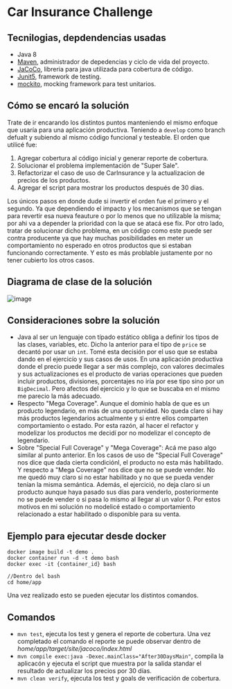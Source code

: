 # Car Insurance Challenge

## Tecnilogias, depdendencias usadas
* Java 8
* [Maven](https://maven.apache.org/como), administrador de depedencias y ciclo de vida del proyecto.
* [JaCoCo](https://www.eclemma.org/jacoco/), libreria para java utilizada para cobertura de código.
* [Junit5](https://junit.org/junit5/), framework de testing.
* [mockito](https://site.mockito.org/), mocking framework para test unitarios.

## Cómo se encaró la solución
Trate de ir encarando los distintos puntos manteniendo el mismo enfoque que usaría para una aplicación productiva. Teniendo a `develop` como branch defualt y subiendo al mismo código funcional y testeable. El orden que utilicé fue:
1. Agregar cobertura al código inicial y generar reporte de cobertura. 
2. Solucionar el problema implementación de "Super Sale".
3. Refactorizar el caso de uso de CarInsurance y la actualizacion de precios de los productos.
4. Agregar el script para mostrar los productos después de 30 dias.

Los únicos pasos en donde dude si invertir el orden fue el primero y el segundo. Ya que dependiendo el impacto y los mecanismos que se tengan para revertir esa nueva feauture o por lo menos que no utilizable la misma; por ahi va a depender la prioridad con la que se atacá ese fix. Por otro lado, tratar de solucionar dicho problema, en un código como este puede ser contra producente ya que hay muchas posibilidades en meter un comportamiento no esperado en otros productos que si estaban funcionando correctamente. Y esto es más problable justamente por no tener cubierto los otros casos.


## Diagrama de clase de la solución
![image](https://user-images.githubusercontent.com/11875266/101401136-a7782300-38b0-11eb-9add-a7238a873012.png)


## Consideraciones sobre la solución
* Java al ser un lenguaje con típado estático obliga a definir los tipos de las clases, variables, etc. Dicho la anterior para el tipo de `price` se decantó por usar un `int`. Tomé esta decisión por el uso que se estaba dando en el ejercicío y sus casos de usos. En una aplicación productiva donde el precio puede llegar a ser más complejo, con valores decimales y sus actualizaciones es el producto de varias operaciones que pueden incluir productos, divisiones, porcentajes no iría por ese tipo sino por un `BigDecimal`. Pero afectos del ejercicio y lo que se buscaba en el mismo me parecio la más adecuado.
* Respecto "Mega Coverage". Aunque el dominio habla de que es un producto legendario, en más de una oportunidad. No queda claro si hay más productos legendarios actualmente y si entre ellos comparten comportamiento o estado. Por esta razón, al hacer el refactor y modelizar los productos me decidí por no modelizar el concepto de legendario.
* Sobre "Special Full Coverage" y "Mega Coverage": Acá me paso algo similar al punto anterior. En los casos de uso de "Special Full Coverage" nos dice que dada cierta condiciónl, el producto no esta más habilitado. Y respecto a "Mega Coverage" nos dice que no se puede vender. No me quedó muy claro si no estar habilitado y no que se pueda vender tenían la misma semántica. Además, el ejercició,  no deja claro si un producto aunque haya pasado sus días para venderlo, posteriormente no se puede vender o si pasa lo mismo al llegar al un valor 0. Por estos motivos en mi solución no modelicé estado o comportamiento relacionado a estar habilitado o disponible para su venta.

## Ejemplo para ejecutar desde docker
```
docker image build -t demo .
docker container run -d -t demo bash
docker exec -it {container_id} bash

//Dentro del bash
cd home/app
```
Una vez realizado esto se pueden ejecutar los distintos comandos. 

## Comandos
* `mvn test`, ejecuta los test y genera el reporte de cobertura. Una vez completado el comando el reporte se puede observar dentro de _home/app/target/site/jacoco/index.html_
* `mvn compile exec:java -Dexec.mainClass="After30DaysMain"`, compila la aplicacón y ejecuta el script que muestra por la salida standar el resultado de actualizar los precios por 30 días. 
* `mvn clean verify`, ejecuta los test y goals de verificación de cobertura. 

